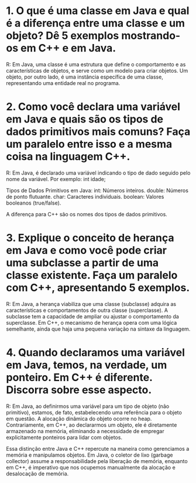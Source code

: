 # 1. O que é uma classe em Java e qual é a diferença entre uma classe e um objeto? Dê 5 exemplos mostrando-os em C++ e em Java.

R: Em Java, uma classe é uma estrutura que define o comportamento e as características de objetos, e serve como um modelo para criar objetos.
Um objeto, por outro lado, é uma instância específica de uma classe, representando uma entidade real no programa.

# 2. Como você declara uma variável em Java e quais são os tipos de dados primitivos mais comuns? Faça um paralelo entre isso e a mesma coisa na linguagem C++.

R: Em Java, é declarado uma variável indicando o tipo de dado seguido pelo nome da variável. Por exemplo: int idade;

Tipos de Dados Primitivos em Java:
int: Números inteiros.
double: Números de ponto flutuante.
char: Caracteres individuais.
boolean: Valores booleanos (true/false).

A diferença para C++ são os nomes dos tipos de dados primitivos.


# 3. Explique o conceito de herança em Java e como você pode criar uma subclasse a partir de uma classe existente. Faça um paralelo com C++, apresentando 5 exemplos.

R: Em Java, a herança viabiliza que uma classe (subclasse) adquira as características e comportamentos de outra classe (superclasse). A subclasse tem a capacidade de ampliar ou ajustar o comportamento da superclasse.
Em C++, o mecanismo de herança opera com uma lógica semelhante, ainda que haja uma pequena variação na sintaxe da linguagem.

# 4. Quando declaramos uma variável em Java, temos, na verdade, um ponteiro. Em C++ é diferente. Discorra sobre esse aspecto.

R: Em Java, ao definirmos uma variável para um tipo de objeto (não primitivo), estamos, de fato, estabelecendo uma referência para o objeto em questão. A alocação dinâmica do objeto ocorre no heap. Contrariamente, em C++, ao declararmos um objeto, ele é diretamente armazenado na memória, eliminando a necessidade de empregar explicitamente ponteiros para lidar com objetos.

Essa distinção entre Java e C++ repercute na maneira como gerenciamos a memória e manipulamos objetos. Em Java, o coletor de lixo (garbage collector) assume a responsabilidade pela liberação de memória, enquanto em C++, é imperativo que nos ocupemos manualmente da alocação e desalocação de memória.






